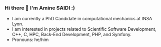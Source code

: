 ### Hi there 👋  I'm Amine SAIDI :)

<!--
**WFHasaidi/WFHasaidi** is a ✨ _special_ ✨ repository because its `README.md` (this file) appears on your GitHub profile.

Here are some ideas to get you started:

- 🔭 I’m currently working on ...
- 🌱 I’m currently learning ...
- 👯 I’m looking to collaborate on ...
- 🤔 I’m looking for help with ...
- 💬 Ask me about ...
- 📫 How to reach me: ...
- 😄 Pronouns: ...
- ⚡ Fun fact: ...
-->

- I am currently a PhD Candidate in computational mechanics at INSA Lyon.
- I am interested in projects related to Scientific Software Development, C++, C, HPC, Back-End Development, PHP, and Symfony.
- Pronouns: he/him




